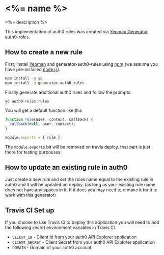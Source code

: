 # <%= name %>
<%= description %>

This implementation of auth0 rules was created via [Yeoman Generator auth0-roles](https://www.npmjs.com/package/generator-auth0-rules).

## How to create a new rule
First, install [Yeoman](http://yeoman.io) and generator-auth0-rules using [npm](https://www.npmjs.com/) (we assume you have pre-installed [node.js](https://nodejs.org/)).

```bash
npm install -g yo
npm install -g generator-auth0-rules
```

Finally generate additional auth0 rules and follow the prompts:

```bash
yo auth0-rules:rules
```

You will get a default function like this

```javascript
function rule(user, context, callback) {
  callback(null, user, context);
}

module.exports = { rule };

```

The `module.exports` bit will be removed on travis deploy, that part is just there for testing purpouses.

## How to update an existing rule in auth0
Just create a new rule and set the rules name equal to the existing rule in auth0 and it will be updated on deploy. (as long as your existing rule name does not have any spaces in it. If it does you may need to remane it for it to work with this generator)

## Travis CI Set up
If you choose to use Travis CI to deploy this application you will need to add the following secret environment variables in Travis CI.

* `CLIENT_ID` - Client Id from your auth0 API Explorer application
* `CLIENT_SECRET` - Client Secret from your auth0 API Explorer application
* `DOMAIN` - Domain of your auth0 account
